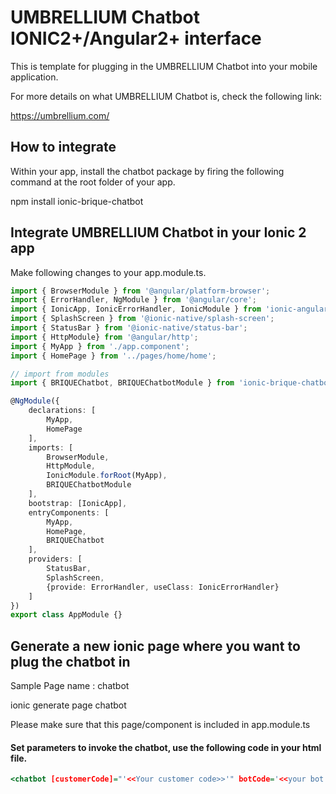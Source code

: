 # UMBRELLIUM Chatbot IONIC2+/Angular2+ interface
This is template for plugging in the UMBRELLIUM Chatbot into your mobile application. 

For more details on what UMBRELLIUM Chatbot is, check the following link:

https://umbrellium.com/

## How to integrate

Within your app, install the chatbot package by firing the following command at the root folder of your app.

npm install ionic-brique-chatbot

## Integrate UMBRELLIUM Chatbot in your Ionic 2 app
Make following changes to your app.module.ts.

```typescript
import { BrowserModule } from '@angular/platform-browser';
import { ErrorHandler, NgModule } from '@angular/core';
import { IonicApp, IonicErrorHandler, IonicModule } from 'ionic-angular';
import { SplashScreen } from '@ionic-native/splash-screen';
import { StatusBar } from '@ionic-native/status-bar';
import { HttpModule} from '@angular/http';
import { MyApp } from './app.component';
import { HomePage } from '../pages/home/home';

// import from modules
import { BRIQUEChatbot, BRIQUEChatbotModule } from 'ionic-brique-chatbot';

@NgModule({
	declarations: [
		MyApp,
		HomePage
	],
	imports: [
		BrowserModule,
		HttpModule,
		IonicModule.forRoot(MyApp),
		BRIQUEChatbotModule
	],
	bootstrap: [IonicApp],
	entryComponents: [
		MyApp,
		HomePage,
		BRIQUEChatbot
	],
	providers: [
		StatusBar,
		SplashScreen,
		{provide: ErrorHandler, useClass: IonicErrorHandler}
	]
})
export class AppModule {}
```

## Generate a new ionic page where you want to plug the chatbot in
Sample Page name : chatbot

ionic generate page chatbot

Please make sure that this page/component is included in app.module.ts

#### Set parameters to invoke the chatbot, use the following code in your html file. 
```chatbot.html
<chatbot [customerCode]="'<<Your customer code>>'" botCode='<<your bot code>>' runMode=<<1 for testing, 0 for production>> apiEndpoint="https://api.umbrellium.com"></chatbot>

```
